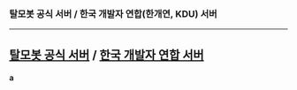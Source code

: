 ### 탈모봇 공식 서버 / 한국 개발자 연합(한개연, KDU) 서버
---
[**탈모봇 공식 서버**](https://discord.gg/bAWqHVk) / [**한국 개발자 연합 서버**](https://discord.gg/PGV3tKV)
---
#### a
